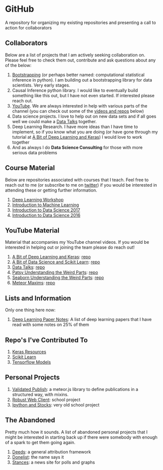 # GitHub

A repository for organizing my existing repositories and presenting a call to action for collaborators

## Collaborators

Below are a list of projects that I am actively seeking collaboration on. Please feel free to check them out, contribute and ask questions about any of the below:

1. [Bootstrapping](https://github.com/knathanieltucker/bootstrapping) (or perhaps better named: computational statistical inference in python). I am building out a bootstrapping library for data scientists. Very early stages.
2. Causal Inference python library. I would like to eventually build something like this out, but I have not even started. If interested please reach out.
3. [YouTube](https://www.youtube.com/channel/UCQTQ0AbOupKNxKKY-_x46OQ). We are always interested in help with various parts of the channel (you can check out some of the [videos and repos](#youtube-material) below)
4. Data science projects. I love to help out on new data sets and if all goes well we could make a [Data Talks](https://www.youtube.com/watch?v=4Aimp4i5M0c) together.
5. Deep Learning Research. I have more ideas than I have time to implement, so if you know what you are doing (or have gone through my tutorial at [A Bit of Deep Learning and Keras](https://www.youtube.com/playlist?list=PLgJhDSE2ZLxaPX0jteHZG4skdj8ZrST9d)) I would love to work together
6. And as always I do **Data Science Consulting** for those with more serious data problems

## Course Material

Below are repositories associated with courses that I teach. Feel free to reach out to me (or subscribe to me on [twitter](https://twitter.com/knatetucker)) if you would be interested in attending these or getting further information.

1. [Deep Learning Workshop](https://github.com/knathanieltucker/tf-keras-tutorial)
2. [Introduction to Machine Learning](https://github.com/knathanieltucker/data-science-foundations)
3. [Introduction to Data Science 2017](https://github.com/knathanieltucker/dat-sf-37)
4. [Introduction to Data Science 2016](https://github.com/ga-students/ds-sf-29)


## YouTube Material

Material that accompanies my YouTube channel videos. If you would be interested in helping out or joining the team please do reach out!

1. [A Bit of Deep Learning and Keras](https://www.youtube.com/playlist?list=PLgJhDSE2ZLxaPX0jteHZG4skdj8ZrST9d): [repo](https://github.com/knathanieltucker/a-bit-of-deep-learning-and-keras)
2. [A Bit of Data Science and Scikit Learn](https://www.youtube.com/playlist?list=PLgJhDSE2ZLxb33q-x5592LCiVRsHDxVf3): [repo](https://github.com/knathanieltucker/bit-of-data-science-and-scikit-learn)
3. [Data Talks](https://www.youtube.com/watch?v=4Aimp4i5M0c): [repo](https://github.com/knathanieltucker/data-talks)
4. [Patsy Understanding the Weird Parts](https://www.youtube.com/watch?v=8eeRNiVmo2U&list=PLgJhDSE2ZLxblV7ywtiK3xrEZ-vWm11Xn): [repo](https://github.com/knathanieltucker/patsy-weird-parts)
5. [Seaborn Understanding the Weird Parts](https://www.youtube.com/playlist?list=PLgJhDSE2ZLxYlhQx0UfVlnF1F7OWF-9rp): [repo](https://github.com/knathanieltucker/seaborn-weird-parts)
6. [Meteor Maxims](https://www.youtube.com/watch?v=v4bOiWdH3XE&list=PLgJhDSE2ZLxYrvnMDf6DnayHjbXJEzYRm): [repo](https://github.com/knathanieltucker/pubsub)

## Lists and Information

Only one thing here now:

1. [Deep Learning Paper Notes](https://github.com/knathanieltucker/deeplearning-papernotes): A list of deep learning papers that I have read with some notes on 25% of them

## Repo's I've Contributed To

1. [Keras Resources](https://github.com/knathanieltucker/keras-resources)
2. [Scikit Learn](https://github.com/knathanieltucker/scikit-learn)
3. [Tensorflow Models](https://github.com/knathanieltucker/models)

## Personal Projects

1. [Validated Publish](https://github.com/knathanieltucker/validated-publish): a meteor.js library to define publications in a structured way, with mixins.
2. [Robust Web Client](https://github.com/knathanieltucker/robust_web_client): school project
3. [Ipython and Stocks](https://github.com/knathanieltucker/209fp): very old school project

## The Abandoned 

Pretty much how it sounds. A list of abandoned personal projects that I might be interested in starting back up if there were somebody with enough of a spark to get them going again.

1. [Deeds](https://github.com/knathanieltucker/deeds): a general attribution framework 
2. [Donelist](https://github.com/knathanieltucker/donelist): the name says it
3. [Stances](https://github.com/knathanieltucker/stances): a news site for polls and graphs
